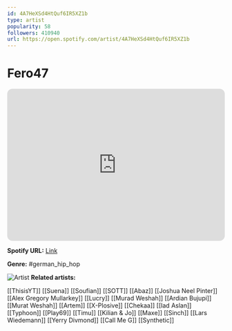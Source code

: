 ```yaml
---
id: 4A7HeXSd4HtQuf6IR5XZ1b
type: artist
popularity: 58
followers: 410940
url: https://open.spotify.com/artist/4A7HeXSd4HtQuf6IR5XZ1b
---
```

# Fero47

<iframe style="border-radius:12px" src="https://open.spotify.com/embed/artist/4A7HeXSd4HtQuf6IR5XZ1b" width="100%" height="352" frameBorder="0" allowfullscreen="" allow="autoplay; clipboard-write; encrypted-media; fullscreen; picture-in-picture" loading="lazy"></iframe>

**Spotify URL:** [Link](https://open.spotify.com/artist/4A7HeXSd4HtQuf6IR5XZ1b)

**Genre:**  #german_hip_hop

![Artist](https://i.scdn.co/image/ab6761610000e5ebcf0a00be8adf3c7d9b328ad4)
**Related artists:**

[[ThisisYT]]
[[Suena]]
[[Soufian]]
[[SOTT]]
[[Abaz]]
[[Joshua Neel Pinter]]
[[Alex Gregory Mullarkey]]
[[Lucry]]
[[Murad Weshah]]
[[Ardian Bujupi]]
[[Murat Weshah]]
[[Artem]]
[[X-Plosive]]
[[Chekaa]]
[[Iad Aslan]]
[[Typhoon]]
[[Play69]]
[[Timu]]
[[Kilian & Jo]]
[[Maxe]]
[[Sinch]]
[[Lars Wiedemann]]
[[Yerry Divmond]]
[[Call Me G]]
[[Synthetic]]
